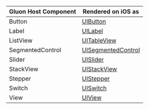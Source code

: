 | Gluon Host Component | Rendered on iOS as |
|---|---|
| Button | [UIButton](https://developer.apple.com/documentation/uikit/uibutton) |
| Label | [UILabel](https://developer.apple.com/documentation/uikit/uilabel) |
| ListView | [UITableView](https://developer.apple.com/documentation/uikit/uitableview) |
| SegmentedControl | [UISegmentedControl](https://developer.apple.com/documentation/uikit/uisegmentedcontrol) | 
| Slider | [UISlider](https://developer.apple.com/documentation/uikit/uislider) |
| StackView | [UIStackView](https://developer.apple.com/documentation/uikit/uistackview) |
| Stepper | [UIStepper](https://developer.apple.com/documentation/uikit/uistepper) |
| Switch | [UISwitch](https://developer.apple.com/documentation/uikit/uiswitch) |
| View | [UIView](https://developer.apple.com/documentation/uikit/uiview) |
